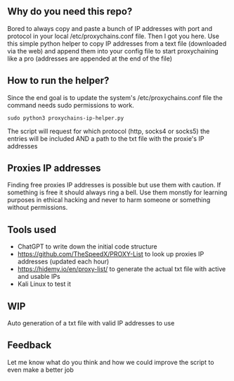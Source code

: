 ## Why do you need this repo?
Bored to always copy and paste a bunch of IP addresses with port and protocol in your local /etc/proxychains.conf file.
Then I got you here. Use this simple python helper to copy IP addresses from a text file (downloaded via the web) and append them
into your config file to start proxychaining like a pro (addresses are appended at the end of the file)

## How to run the helper?
Since the end goal is to update the system's /etc/proxychains.conf file the command needs sudo permissions to work.

```
sudo python3 proxychains-ip-helper.py

```
The script will request for which protocol (http, socks4 or socks5) the entries will be included AND a path to the txt file with the proxie's IP addresses


## Proxies IP addresses

Finding free proxies IP addresses is possible but use them with caution. If something is free it should always ring a bell. Use them monstly for learning purposes in ethical hacking and
never to harm someone or something without permissions.

## Tools used

- ChatGPT to write down the initial code structure
- https://github.com/TheSpeedX/PROXY-List to look up proxies IP addresses (updated each hour)
- https://hidemy.io/en/proxy-list/ to generate the actual txt file with active and usable IPs
- Kali Linux to test it

## WIP
Auto generation of a txt file with valid IP addresses to use

## Feedback
Let me know what do you think and how we could improve the script to even make a better job
